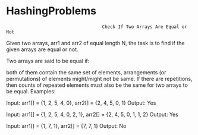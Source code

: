 # HashingProblems
                                        Check If Two Arrays Are Equal or Not
                                        
Given two arrays, arr1 and arr2 of equal length N, the task is to find if the given arrays are equal or not. 

Two arrays are said to be equal if:

both of them contain the same set of elements, 
arrangements (or permutations) of elements might/might not be same.
If there are repetitions, then counts of repeated elements must also be the same for two arrays to be equal.
Examples: 

Input: arr1[] = {1, 2, 5, 4, 0}, arr2[] = {2, 4, 5, 0, 1}
Output: Yes


Input: arr1[] = {1, 2, 5, 4, 0, 2, 1}, arr2[] = {2, 4, 5, 0, 1, 1, 2} 
Output: Yes

 Input: arr1[] = {1, 7, 1}, arr2[] = {7, 7, 1}
Output: No